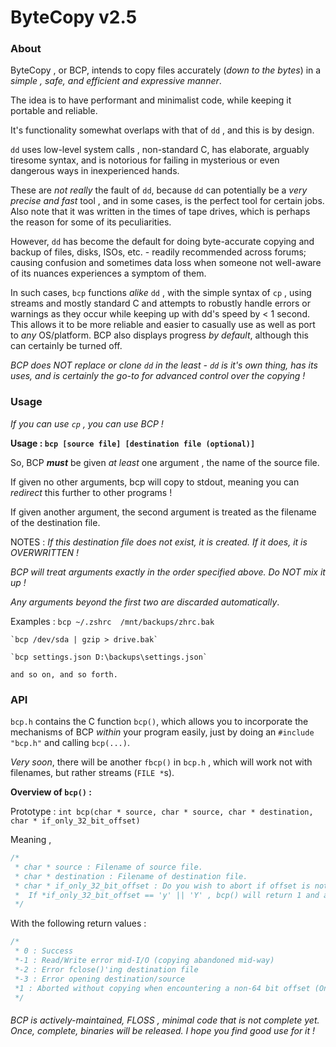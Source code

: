 # ByteCopy v2.5
 
### About
ByteCopy , or BCP, intends to copy files accurately (_down to the bytes_) in a _simple , safe, and efficient and expressive manner_.
 
The idea is to have performant and minimalist code, while keeping it portable and reliable.
 
It's functionality somewhat overlaps with that of `dd` , and this is by design. 
 
`dd` uses low-level system calls , non-standard C, has elaborate, arguably tiresome syntax, and is notorious for failing in mysterious or even dangerous ways in inexperienced hands.

These are _not really_ the fault of `dd`, because `dd` can potentially be a _very precise and fast_ tool , and in some cases, is the perfect tool for certain jobs. Also note that it was written in the times of tape drives, which is perhaps the reason for some of its peculiarities.
 
However, `dd` has become the default for doing byte-accurate copying and backup of files, disks, ISOs, etc. - readily recommended across forums; causing confusion and sometimes data loss when someone not well-aware of its nuances experiences a symptom of them. 

In such cases, `bcp` functions _alike_ `dd` , with the simple syntax of `cp` , using streams and mostly standard C and attempts to robustly handle errors or warnings as they occur while keeping up with dd's speed by < 1 second.  This allows it to be more reliable and easier to casually use as well as port to _any_ OS/platform. BCP also displays progress _by default_, although this can certainly be turned off.
 
_BCP does NOT replace or clone `dd` in the least - `dd` is it's own thing, has its uses, and is certainly the go-to for advanced control over the copying !_
 
### Usage
_If you can use `cp` , you can use BCP !_
 
**Usage : `bcp [source file] [destination file (optional)]`**
 
So, BCP **_must_** be given _at least_ one argument , the name of the source file.
 
If given no other arguments, bcp will copy to stdout, meaning you can _redirect_ this further to other programs !

If given another argument, the second argument is treated as the filename of the destination file.
 
NOTES :
_If this destination file does not exist, it is created. If it does, it is OVERWRITTEN !_

_BCP will treat arguments *exactly* in the order specified above. Do NOT mix it up !_

_Any arguments beyond the first two are discarded automatically_.
  
Examples :
	`bcp ~/.zshrc  /mnt/backups/zhrc.bak`
	
	`bcp /dev/sda | gzip > drive.bak`
	
	`bcp settings.json D:\backups\settings.json`
	
	and so on, and so forth.
 
### API
`bcp.h` contains the C function `bcp()`, which allows you to incorporate the mechanisms of BCP _within_ your program easily, just by doing an `#include "bcp.h"` and calling `bcp(...)`.
 
_Very soon_, there will be another `fbcp()` in `bcp.h` , which will work not with filenames, but rather streams (`FILE *`s).
 
**Overview of `bcp()` :**
 
Prototype : `int bcp(char * source, char * source, char * destination, char * if_only_32_bit_offset)`
 
Meaning ,
```c
/*
 * char * source : Filename of source file.
 * char * destination : Filename of destination file.
 * char * if_only_32_bit_offset : Do you wish to abort if offset is not 64-bit ?  (Matters only if you need to print progress while copying)
 *	If *if_only_32_bit_offset == 'y' || 'Y' , bcp() will return 1 and abort. Else, it will continue anyways.
 */
```
With the following return values :
```c
/*
 * 0 : Success
 *-1 : Read/Write error mid-I/O (copying abandoned mid-way)
 *-2 : Error fclose()'ing destination file
 *-3 : Error opening destination/source
 *1 : Aborted without copying when encountering a non-64 bit offset (Only if you need to print progress as copying)
 */
```	
###### BCP is actively-maintained, FLOSS , minimal code that is _not complete yet_. Once, complete, binaries will be released. I hope you find good use for it !
